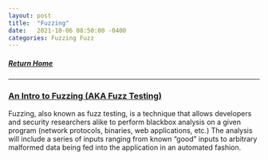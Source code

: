 ```yaml
---
layout: post
title:  "Fuzzing"
date:   2021-10-06 08:50:00 -0400
categories: Fuzzing Fuzz
---
```


##### [Return Home](https://thegetch.github.io/penetration/testing/resources/2020/07/24/Home/)

---
### [An Intro to Fuzzing (AKA Fuzz Testing)](https://labs.bishopfox.com/tech-blog/an-intro-to-fuzzing-aka-fuzz-testing)

Fuzzing, also known as fuzz testing, is a technique that allows developers and security researchers alike to perform blackbox analysis on a given program (network protocols, binaries, web applications, etc.) The analysis will include a series of inputs ranging from known “good” inputs to arbitrary malformed data being fed into the application in an automated fashion.